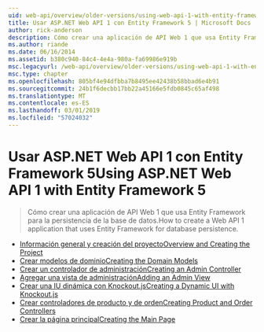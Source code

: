 ```yaml
---
uid: web-api/overview/older-versions/using-web-api-1-with-entity-framework-5/index
title: Usar ASP.NET Web API 1 con Entity Framework 5 | Microsoft Docs
author: rick-anderson
description: Cómo crear una aplicación de API Web 1 que usa Entity Framework para la persistencia de la base de datos.
ms.author: riande
ms.date: 06/16/2014
ms.assetid: b380c940-84c4-4e4a-980a-fa69986e919b
msc.legacyurl: /web-api/overview/older-versions/using-web-api-1-with-entity-framework-5
msc.type: chapter
ms.openlocfilehash: 805bf4e94dfbba7b8495ee42438b58bbad6e4b91
ms.sourcegitcommit: 24b1f6decbb17bb22a45166e5fdb0845c65af498
ms.translationtype: MT
ms.contentlocale: es-ES
ms.lasthandoff: 03/01/2019
ms.locfileid: "57024032"
---
```

<a name="using-aspnet-web-api-1-with-entity-framework-5"></a><span data-ttu-id="de6bc-103">Usar ASP.NET Web API 1 con Entity Framework 5</span><span class="sxs-lookup"><span data-stu-id="de6bc-103">Using ASP.NET Web API 1 with Entity Framework 5</span></span>
====================
> <span data-ttu-id="de6bc-104">Cómo crear una aplicación de API Web 1 que usa Entity Framework para la persistencia de la base de datos.</span><span class="sxs-lookup"><span data-stu-id="de6bc-104">How to create a Web API 1 application that uses Entity Framework for database persistence.</span></span>


- [<span data-ttu-id="de6bc-105">Información general y creación del proyecto</span><span class="sxs-lookup"><span data-stu-id="de6bc-105">Overview and Creating the Project</span></span>](using-web-api-with-entity-framework-part-1.md)
- [<span data-ttu-id="de6bc-106">Crear modelos de dominio</span><span class="sxs-lookup"><span data-stu-id="de6bc-106">Creating the Domain Models</span></span>](using-web-api-with-entity-framework-part-2.md)
- [<span data-ttu-id="de6bc-107">Crear un controlador de administración</span><span class="sxs-lookup"><span data-stu-id="de6bc-107">Creating an Admin Controller</span></span>](using-web-api-with-entity-framework-part-3.md)
- [<span data-ttu-id="de6bc-108">Agregar una vista de administración</span><span class="sxs-lookup"><span data-stu-id="de6bc-108">Adding an Admin View</span></span>](using-web-api-with-entity-framework-part-4.md)
- [<span data-ttu-id="de6bc-109">Crear una IU dinámica con Knockout.js</span><span class="sxs-lookup"><span data-stu-id="de6bc-109">Creating a Dynamic UI with Knockout.js</span></span>](using-web-api-with-entity-framework-part-5.md)
- [<span data-ttu-id="de6bc-110">Crear controladores de producto y de orden</span><span class="sxs-lookup"><span data-stu-id="de6bc-110">Creating Product and Order Controllers</span></span>](using-web-api-with-entity-framework-part-6.md)
- [<span data-ttu-id="de6bc-111">Crear la página principal</span><span class="sxs-lookup"><span data-stu-id="de6bc-111">Creating the Main Page</span></span>](using-web-api-with-entity-framework-part-7.md)
